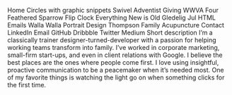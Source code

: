 Home
  Circles with graphic snippets
    Swivel
    Adventist Giving
    WWVA
    Four Feathered Sparrow
    Flip Clock
    Everything New is Old
    Gledelig Jul
    HTML Emails
    Walla Walla Portrait Design
    Thompson Family Acupuncture
  Contact
    LinkedIn
    Email
    GitHub
    Dribbble
    Twitter
    Medium
  Short description
    I’m a classically trainer designer-turned-developer with a passion for helping working teams transform into family. I’ve worked in corporate marketing, small-firm start-ups, and even in client relations with Google. I believe the best places are the ones where people come first. I love using insightful, proactive communication to be a peacemaker when it’s needed most. One of my favorite things is watching the light go on when something clicks for the first time.